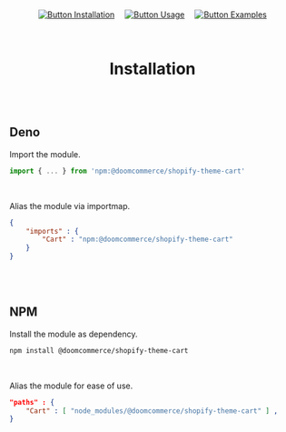 
<br>

<div align = center >

[![Button Installation]][Installation]  
[![Button Usage]][Usage]  
[![Button Examples]][Examples]

</div>

<br>

<div align = center >

# Installation

</div>

<br>
<br>

## Deno

Import the module.

```ts
import { ... } from 'npm:@doomcommerce/shopify-theme-cart'
```

<br>

Alias the module via importmap.

```json
{
    "imports" : {
        "Cart" : "npm:@doomcommerce/shopify-theme-cart"
    }
}
```

<br>
<br>

## NPM

Install the module as dependency.

```sh
npm install @doomcommerce/shopify-theme-cart
```

<br>

Alias the module for ease of use.

```json
"paths" : {
    "Cart" : [ "node_modules/@doomcommerce/shopify-theme-cart" ] ,
}
```

<br>


<!----------------------------------------------------------------------------->

[Button Installation]: https://img.shields.io/badge/Installation-gray?style=for-the-badge&logoColor=white&logo=docusign
[Button Examples]: https://img.shields.io/badge/Examples-14539a?style=for-the-badge&logoColor=white&logo=apacheparquet
[Button Usage]: https://img.shields.io/badge/Usage-b85b4a?style=for-the-badge&logoColor=white&logo=applearcade

[Installation]: #
[Examples]: https://github.com/DoomCommerce/Shopify-Theme-Cart/tree/Stable/Examples
[Usage]: https://github.com/DoomCommerce/Shopify-Theme-Cart/tree/Stable/Documentation/Usage.md